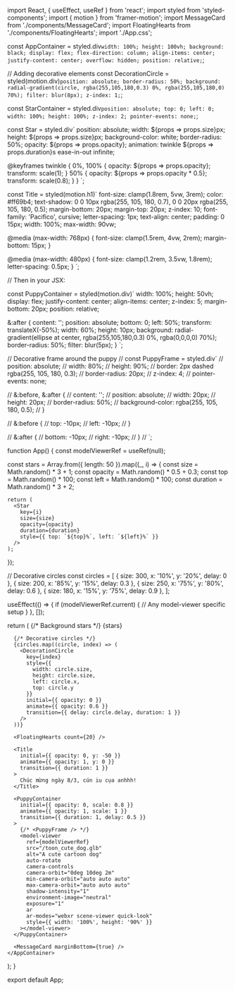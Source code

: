import React, { useEffect, useRef } from 'react';
import styled from 'styled-components';
import { motion } from 'framer-motion';
import MessageCard from './components/MessageCard';
import FloatingHearts from './components/FloatingHearts';
import './App.css';

const AppContainer = styled.div`
  width: 100%;
  height: 100vh;
  background: black;
  display: flex;
  flex-direction: column;
  align-items: center;
  justify-content: center;
  overflow: hidden;
  position: relative;
`;

// Adding decorative elements
const DecorationCircle = styled(motion.div)`
  position: absolute;
  border-radius: 50%;
  background: radial-gradient(circle, rgba(255,105,180,0.3) 0%, rgba(255,105,180,0) 70%);
  filter: blur(8px);
  z-index: 1;
`;

const StarContainer = styled.div`
  position: absolute;
  top: 0;
  left: 0;
  width: 100%;
  height: 100%;
  z-index: 2;
  pointer-events: none;
`;

const Star = styled.div`
  position: absolute;
  width: ${props => props.size}px;
  height: ${props => props.size}px;
  background-color: white;
  border-radius: 50%;
  opacity: ${props => props.opacity};
  animation: twinkle ${props => props.duration}s ease-in-out infinite;
  
  @keyframes twinkle {
    0%, 100% { opacity: ${props => props.opacity}; transform: scale(1); }
    50% { opacity: ${props => props.opacity * 0.5}; transform: scale(0.8); }
  }
`;

const Title = styled(motion.h1)`
  font-size: clamp(1.8rem, 5vw, 3rem);
  color: #ff69b4;
  text-shadow: 0 0 10px rgba(255, 105, 180, 0.7), 0 0 20px rgba(255, 105, 180, 0.5);
  margin-bottom: 20px;
  margin-top: 20px;
  z-index: 10;
  font-family: 'Pacifico', cursive;
  letter-spacing: 1px;
  text-align: center;
  padding: 0 15px;
  width: 100%;
  max-width: 90vw;

  @media (max-width: 768px) {
    font-size: clamp(1.5rem, 4vw, 2rem);
    margin-bottom: 15px;
  }
  
  @media (max-width: 480px) {
    font-size: clamp(1.2rem, 3.5vw, 1.8rem);
    letter-spacing: 0.5px;
  }
`;

// Then in your JSX:
<Title
  initial={{ opacity: 0, y: -50 }}
  animate={{ opacity: 1, y: 0 }}
  transition={{ duration: 1 }}
  className="responsive-title"
>
 Chúc mừng ngày 8/3, cún iu cụa anhhh!
</Title>

const PuppyContainer = styled(motion.div)`
  width: 100%;
  height: 50vh;
  display: flex;
  justify-content: center;
  align-items: center;
  z-index: 5;
  margin-bottom: 20px;
  position: relative;
  
  &:after {
    content: '';
    position: absolute;
    bottom: 0;
    left: 50%;
    transform: translateX(-50%);
    width: 60%;
    height: 10px;
    background: radial-gradient(ellipse at center, rgba(255,105,180,0.3) 0%, rgba(0,0,0,0) 70%);
    border-radius: 50%;
    filter: blur(5px);
  }
`;

// Decorative frame around the puppy
// const PuppyFrame = styled.div`
//   position: absolute;
//   width: 80%;
//   height: 90%;
//   border: 2px dashed rgba(255, 105, 180, 0.3);
//   border-radius: 20px;
//   z-index: 4;
//   pointer-events: none;
  
//   &:before, &:after {
//     content: '';
//     position: absolute;
//     width: 20px;
//     height: 20px;
//     border-radius: 50%;
//     background-color: rgba(255, 105, 180, 0.5);
//   }
  
//   &:before {
//     top: -10px;
//     left: -10px;
//   }
  
//   &:after {
//     bottom: -10px;
//     right: -10px;
//   }
// `;

function App() {
  const modelViewerRef = useRef(null);
  
  const stars = Array.from({ length: 50 }).map((_, i) => {
    const size = Math.random() * 3 + 1;
    const opacity = Math.random() * 0.5 + 0.3;
    const top = Math.random() * 100;
    const left = Math.random() * 100;
    const duration = Math.random() * 3 + 2;
    
    return (
      <Star 
        key={i}
        size={size}
        opacity={opacity}
        duration={duration}
        style={{ top: `${top}%`, left: `${left}%` }}
      />
    );
  });

  // Decorative circles
  const circles = [
    { size: 300, x: '10%', y: '20%', delay: 0 },
    { size: 200, x: '85%', y: '15%', delay: 0.3 },
    { size: 250, x: '75%', y: '80%', delay: 0.6 },
    { size: 180, x: '15%', y: '75%', delay: 0.9 },
  ];

  useEffect(() => {
    if (modelViewerRef.current) {
      // Any model-viewer specific setup
    }
  }, []);

  return (
    <AppContainer>
      {/* Background stars */}
      <StarContainer>
        {stars}
      </StarContainer>
      
      {/* Decorative circles */}
      {circles.map((circle, index) => (
        <DecorationCircle
          key={index}
          style={{ 
            width: circle.size, 
            height: circle.size, 
            left: circle.x, 
            top: circle.y 
          }}
          initial={{ opacity: 0 }}
          animate={{ opacity: 0.6 }}
          transition={{ delay: circle.delay, duration: 1 }}
        />
      ))}
      
      <FloatingHearts count={20} />
      
      <Title
        initial={{ opacity: 0, y: -50 }}
        animate={{ opacity: 1, y: 0 }}
        transition={{ duration: 1 }}
      >
        Chúc mừng ngày 8/3, cún iu cụa anhhh!
      </Title>
      
      <PuppyContainer
        initial={{ opacity: 0, scale: 0.8 }}
        animate={{ opacity: 1, scale: 1 }}
        transition={{ duration: 1, delay: 0.5 }}
      >
        {/* <PuppyFrame /> */}
        <model-viewer
          ref={modelViewerRef}
          src="/toon_cute_dog.glb"
          alt="A cute cartoon dog"
          auto-rotate
          camera-controls
          camera-orbit="0deg 10deg 2m"
          min-camera-orbit="auto auto auto"
          max-camera-orbit="auto auto auto"
          shadow-intensity="1"
          environment-image="neutral"
          exposure="1"
          ar
          ar-modes="webxr scene-viewer quick-look"
          style={{ width: '100%', height: '90%' }}
        ></model-viewer>
      </PuppyContainer>
      
      <MessageCard marginBottom={true} />
    </AppContainer>
  );
}

export default App;
